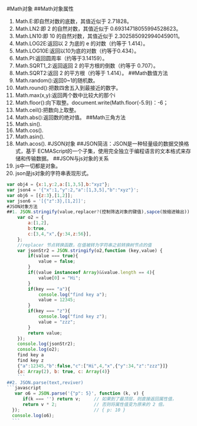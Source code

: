#Math对象
##Math对象属性
  1. Math.E:即自然对数的底数，其值近似于 2.71828。
  2. Math.LN2:即 2 的自然对数，其值近似于 0.69314718055994528623。
  3. Math.LN10:即 10 的自然对数，其值近似于 2.3025850929940459011。
  4. Math.LOG2E:返回以 2 为底的 e 的对数（约等于 1.414）。
  5. Math.LOG10E:返回以10为底的对数（约等于0.434）。
  6. Math.PI:返回圆周率（约等于3.14159）。
  7. Math.SQRT1_2:返回返回 2 的平方根的倒数（约等于 0.707）。
  8. Math.SQRT2:返回 2 的平方根（约等于 1.414）。
##Math数值方法
  1. Math.random():返回0~1的随机数。
  2. Math.round():把数四舍五入到最接近的数字。
  3. Math.max(x,y):返回两个数中比较大的那个i
  4. Math.floor():向下取整。document.write(Math.floor(-5.9))：-6；
  5. Math.ceil():把数向上取整。
  6. Math.abs():返回数的绝对值。
##Math三角方法
  1. Math.sin().
  2. Math.cos().
  3. Math.asin().
  4. Math.acos().
#JSON对象
##JSON简洁：JSON是一种轻量级的数据交换格式，基于 ECMAScript的一个子集，使用完全独立于编程语言的文本格式来存储和传输数据。
##JSON与js对象的关系
  1. js中一切都是对象。
  2. json是js对象的字符串表现形式。
  ```javascript
  var obj4 = {x:1,y:2,a:[1,3,5],b:"xyz"};
  var json4 = '{"x":1,"y":2,"a":[1,3,5],"b":"xyz"}';
  var obj6 = [{z:3},[1,2]];
  var json6 = '[{"z":3},[1,2]]';
#JSON对象方法
##1. JSON.stringify(value,replacer?(控制筛选对象的键值),sapce(按缩进输出))
      var o2 = {
          a:[1,2],
          b:true,
          c:[3,4,"x",{y:34,z:56}],
      };
      //replacer 节点转换函数，在值被转为字符串之前转换树节点的值
      var jsonStr2 = JSON.stringify(o2,function (key,value) {
          if(value === true){
              value = false;
          }
          if((value instanceof Array)&&value.length == 4){
              value[0] = "Hi";
          }
          if(key === "a"){
              console.log("find key a");
              value = 12345;
          }
          if(key === "z"){
              console.log("find key z");
              value = "zzz";
          }
          return value;
      });
      console.log(jsonStr2);
      console.log(o2);
      find key a
      find key z
      {"a":12345,"b":false,"c":["Hi",4,"x",{"y":34,"z":"zzz"}]}
      {a: Array(2), b: true, c: Array(4)}
      ```
 ##2. JSON.parse(text,reviver)
 ```javascript
     var o6 = JSON.parse('{"p": 5}', function (k, v) {
        if(k === '') return v;     // 如果到了最顶层，则直接返回属性值，
        return v * 2;              // 否则将属性值变为原来的 2 倍。
    });                            // { p: 10 }
    console.log(o6);
    ```
